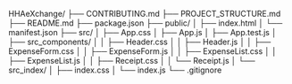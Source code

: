 HHAeXchange/
├── CONTRIBUTING.md
├── PROJECT_STRUCTURE.md
├── README.md
├── package.json
├── public/
│ ├── index.html
│ └── manifest.json
├── src/
│ ├── App.css
│ ├── App.js
│ ├── App.test.js
│ ├── src_components/
│ │ ├── Header.css
│ │ ├── Header.js
│ │ ├── ExpenseForm.css
│ │ ├── ExpenseForm.js
│ │ ├── ExpenseList.css
│ │ ├── ExpenseList.js
│ │ ├── Receipt.css
│ │ └── Receipt.js
│ └── src_index/
│ ├── index.css
│ └── index.js
└── .gitignore

